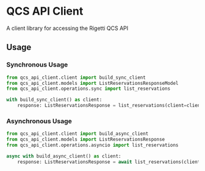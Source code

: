# QCS API Client

A client library for accessing the Rigetti QCS API

## Usage

### Synchronous Usage

```python
from qcs_api_client.client import build_sync_client
from qcs_api_client.models import ListReservationsResponseModel
from qcs_api_client.operations.sync import list_reservations

with build_sync_client() as client:
    response: ListReservationsResponse = list_reservations(client=client)
```

### Asynchronous Usage

```python
from qcs_api_client.client import build_async_client
from qcs_api_client.models import ListReservationsResponse
from qcs_api_client.operations.asyncio import list_reservations

async with build_async_client() as client:
    response: ListReservationsResponse = await list_reservations(client=client)
```
